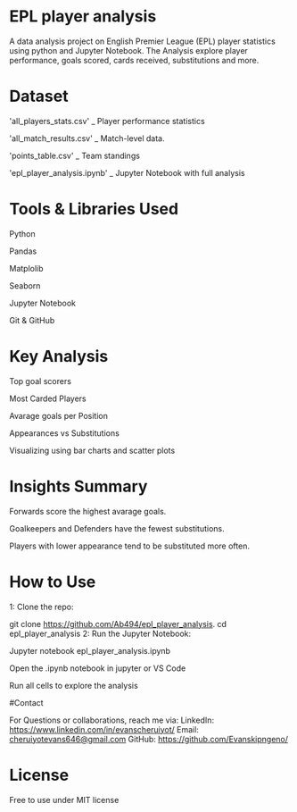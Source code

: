 
# EPL player analysis

A data analysis project on English Premier League (EPL) player statistics using python and Jupyter Notebook. The Analysis explore player performance, goals scored, cards received, substitutions and more.

# Dataset

'all_players_stats.csv' _ Player performance statistics

'all_match_results.csv' _ Match-level data.

'points_table.csv' _ Team standings

'epl_player_analysis.ipynb' _ Jupyter Notebook with full analysis

# Tools & Libraries Used

Python

Pandas

Matplolib

Seaborn

Jupyter Notebook

Git & GitHub

# Key Analysis

Top goal scorers

Most Carded Players

Avarage goals per Position

Appearances vs Substitutions

Visualizing using bar charts and scatter plots

# Insights Summary

Forwards score the highest avarage goals.

Goalkeepers and Defenders have the fewest substitutions.

Players with lower appearance tend to be substituted more often.

# How to Use

1: Clone the repo:

git clone https://github.com/Ab494/epl_player_analysis.
cd epl_player_analysis
2: Run the Jupyter Notebook:

Jupyter notebook epl_player_analysis.ipynb

Open the .ipynb notebook in jupyter or VS Code

Run all cells to explore the analysis

#Contact

For Questions or collaborations, reach me via: LinkedIn: https://www.linkedin.com/in/evanscheruiyot/ Email: cheruiyotevans646@gmail.com GitHub: https://github.com/Evanskipngeno/

# License

Free to use under MIT license